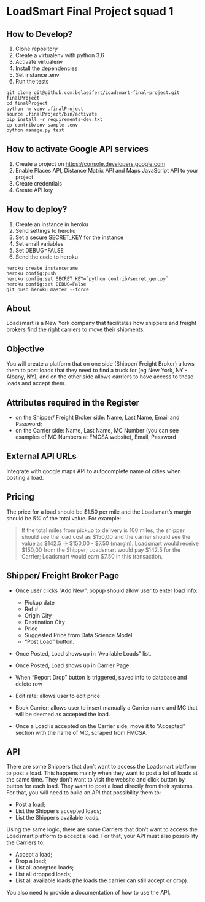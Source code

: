 # LoadSmart Final Project squad 1

## How to Develop?
1. Clone repository
2. Create a virtualenv with python 3.6
3. Activate virtualenv
4. Install the dependencies
5. Set instance .env
6. Run the tests

```console
git clone git@github.com:belaeifert/Loadsmart-final-project.git finalProject
cd finalProject
python -m venv .finalProject
source .finalProject/bin/activate
pip install -r requirements-dev.txt
cp contrib/env-sample .env
python manage.py test
```

## How to activate Google API services
1. Create a project on https://console.developers.google.com
2. Enable Places API, Distance Matrix API and Maps JavaScript API to your project
3. Create credentials
3. Create API key

## How to deploy?
1. Create an instance in heroku
2. Send settings to heroku
3. Set a secure SECRET_KEY for the instance
4. Set email variables
5. Set DEBUG=FALSE
6. Send the code to heroku

```console
heroku create instancename
heroku config:push
heroku config:set SECRET_KEY=`python contrib/secret_gen.py`
heroku config:set DEBUG=False
git push heroku master --force
```

## About

Loadsmart is a New York company that facilitates how shippers and freight brokers find the right carriers to move their shipments.

## Objective

You will create a platform that on one side (Shipper/ Freight Broker) allows them to post loads that they need to find a truck for (eg New York, NY - Albany, NY), and on the other side allows carriers to have access to these loads and accept them.


## Attributes required in the Register

- on the Shipper/ Freight Broker side: Name, Last Name, Email and Password; 
- on the Carrier side: Name, Last Name, MC Number (you can see examples of MC Numbers at FMCSA website), Email, Password

## External API URLs

Integrate with google maps API to autocomplete name of cities when posting a load.

## Pricing

The price for a load should be $1.50 per mile and the Loadsmart’s margin should be 5% of the total value. For example:

> If the total miles from pickup to delivery is 100 miles, the shipper should see the load cost as $150,00 and the carrier should see the value as $142.5 => $150,00 - $7.50 (margin).
Loadsmart would receive $150,00 from the Shipper; Loadsmart would pay $142.5 for the Carrier; Loadsmart would earn $7.50 in this transaction.

## Shipper/ Freight Broker Page

- Once user clicks “Add New”, popup should allow user to enter load info:

    - Pickup date
    - Ref #
    - Origin City
    - Destination City
    - Price
    - Suggested Price from Data Science Model
    - “Post Load” button.

- Once Posted, Load shows up in “Available Loads” list.
- Once Posted, Load shows up in Carrier Page.
- When “Report Drop” button is triggered, saved info to database and delete row 
- Edit rate: allows user to edit price 
- Book Carrier: allows user to insert manually a Carrier name and MC that will be deemed as accepted the load. 
- Once a Load is accepted on the Carrier side, move it to “Accepted” section with the name of MC, scraped from FMCSA. 

## API

There are some Shippers that don’t want to access the Loadsmart platform to post a load. This happens mainly when they want to post a lot of loads at the same time. They don’t want to visit the website and click button by button for each load. They want to post a load directly from their systems. For that, you will need to build an API that possibility them to:

- Post a load;
- List the Shipper’s accepted loads;
- List the Shipper’s available loads.

Using the same logic, there are some Carriers that don’t want to access the Loadsmart platform to accept a load. For that, your API must also possibility the Carriers to:

- Accept a load;
- Drop a load;
- List all accepted loads;
- List all dropped loads;
- List all available loads (the loads the carrier can still accept or drop).

You also need to provide a documentation of how to use the API.
